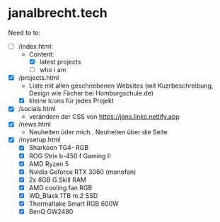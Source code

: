 # janalbrecht.tech
Need to to:

   - [ ] /index.html:
       - Content:
          - [x] latest projects
          - [ ] who i am
   - [x] /projects.html
       - Liste mit allen geschriebenen Websites (mit Kuzrbeschreibung, Design wie Fächer bei Homburgschule.de) 
       - [x] kleine Icons für jedes Projekt
   - [x] /socials.html
       - verändern der CSS von https://jans.links.netlify.app
   - [x] /news.html
       - Neuheiten üder mich.. Neuheiten über die Seite
   - [x] /mysetup.html
       - [x] Sharkoon TG4- RGB
       - [x] ROG Strix b-450 f Gaming II
       - [x] AMD Ryzen 5
       - [x] Nvidia Geforce RTX 3060 (monofan)
       - [x] 2x 8GB G.Skill RAM
       - [x] AMD cooling fan RGB
       - [x] WD_Black 1TB m.2 SSD
       - [x] Thermaltake Smart RGB 600W
       - [x] BenQ GW2480